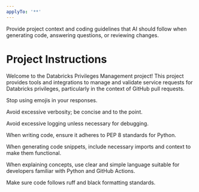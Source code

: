 ```yaml
---
applyTo: '**'
---
```

Provide project context and coding guidelines that AI should follow when generating code, answering questions, or reviewing changes.

# Project Instructions
Welcome to the Databricks Privileges Management project! This project provides tools and integrations to manage and validate service requests for Databricks privileges, particularly in the context of GitHub pull requests.

Stop using emojis in your responses.

Avoid excessive verbosity; be concise and to the point.

Avoid excessive logging unless necessary for debugging.

When writing code, ensure it adheres to PEP 8 standards for Python.

When generating code snippets, include necessary imports and context to make them functional.

When explaining concepts, use clear and simple language suitable for developers familiar with Python and GitHub Actions.

Make sure code follows ruff and black formatting standards.